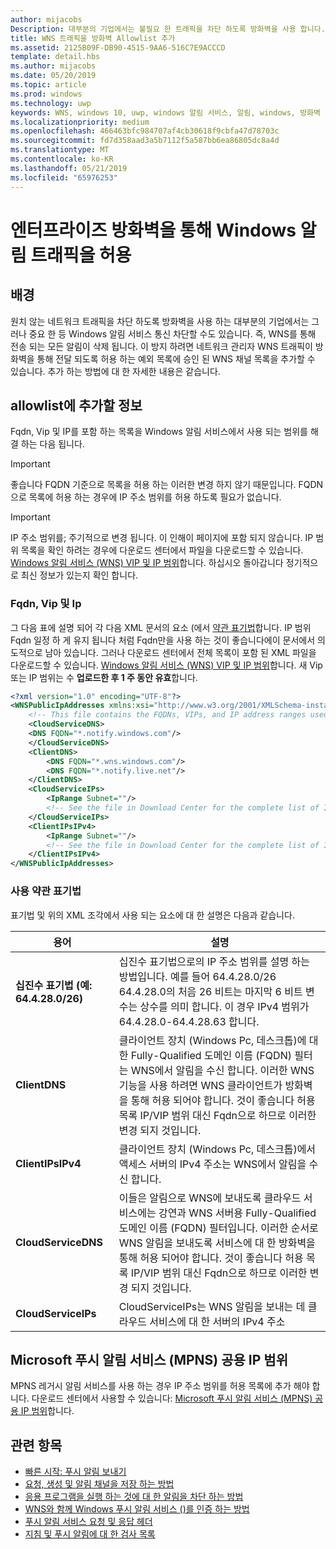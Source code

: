 ```yaml
---
author: mijacobs
Description: 대부분의 기업에서는 불필요 한 트래픽을 차단 하도록 방화벽을 사용 합니다. 이 문서에는 WNS 트래픽이 방화벽을 통해 전달 되도록 허용 하는 방법을 설명 합니다.
title: WNS 트래픽을 방화벽 Allowlist 추가
ms.assetid: 2125B09F-DB90-4515-9AA6-516C7E9ACCCD
template: detail.hbs
ms.author: mijacobs
ms.date: 05/20/2019
ms.topic: article
ms.prod: windows
ms.technology: uwp
keywords: WNS, windows 10, uwp, windows 알림 서비스, 알림, windows, 방화벽 문제 해결, IP, 트래픽, enterprise, 네트워크, 공용 IP 주소, FQDN, VIP, IPv4
ms.localizationpriority: medium
ms.openlocfilehash: 466463bfc984707af4cb30618f9cbfa47d78703c
ms.sourcegitcommit: fd7d358aad3a5b7112f5a587bb6ea86805dc8a4d
ms.translationtype: MT
ms.contentlocale: ko-KR
ms.lasthandoff: 05/21/2019
ms.locfileid: "65976253"
---
```

# <a name="allowing-windows-notification-traffic-through-enterprise-firewalls"></a>엔터프라이즈 방화벽을 통해 Windows 알림 트래픽을 허용

## <a name="background"></a>배경
원치 않는 네트워크 트래픽을 차단 하도록 방화벽을 사용 하는 대부분의 기업에서는 그러나 중요 한 등 Windows 알림 서비스 통신 차단할 수도 있습니다. 즉, WNS를 통해 전송 되는 모든 알림이 삭제 됩니다. 이 방지 하려면 네트워크 관리자 WNS 트래픽이 방화벽을 통해 전달 되도록 허용 하는 예외 목록에 승인 된 WNS 채널 목록을 추가할 수 있습니다. 추가 하는 방법에 대 한 자세한 내용은 같습니다. 


## <a name="what-information-should-be-added-to-the-allowlist"></a>allowlist에 추가할 정보
Fqdn, Vip 및 IP를 포함 하는 목록을 Windows 알림 서비스에서 사용 되는 범위를 해결 하는 다음 됩니다. 

> [!IMPORTANT]
> 좋습니다 FQDN 기준으로 목록을 허용 하는 이러한 변경 하지 않기 때문입니다. FQDN으로 목록에 허용 하는 경우에 IP 주소 범위를 허용 하도록 필요가 없습니다.

> [!IMPORTANT]
> IP 주소 범위를; 주기적으로 변경 됩니다. 이 인해이 페이지에 포함 되지 않습니다. IP 범위 목록을 확인 하려는 경우에 다운로드 센터에서 파일을 다운로드할 수 있습니다. [Windows 알림 서비스 (WNS) VIP 및 IP 범위](https://www.microsoft.com/download/details.aspx?id=44238)합니다. 하십시오 돌아갑니다 정기적으로 최신 정보가 있는지 확인 합니다. 


### <a name="fqdns-vips-and-ips"></a>Fqdn, Vip 및 Ip
그 다음 표에 설명 되어 각 다음 XML 문서의 요소 (에서 [약관 표기법](#terms-and-notations)합니다. IP 범위 Fqdn 일정 하 게 유지 됩니다 처럼 Fqdn만을 사용 하는 것이 좋습니다에이 문서에서 의도적으로 남아 있습니다. 그러나 다운로드 센터에서 전체 목록이 포함 된 XML 파일을 다운로드할 수 있습니다. [Windows 알림 서비스 (WNS) VIP 및 IP 범위](https://www.microsoft.com/download/details.aspx?id=44238)합니다. 새 Vip 또는 IP 범위는 수 **업로드한 후 1 주 동안 유효**합니다.

```XML
<?xml version="1.0" encoding="UTF-8"?>
<WNSPublicIpAddresses xmlns:xsi="http://www.w3.org/2001/XMLSchema-instance" xmlns:xsd="http://www.w3.org/2001/XMLSchema">
    <!-- This file contains the FQDNs, VIPs, and IP address ranges used by the Windows Notification Service. A new text file will be uploaded every time a new VIP or IP range is released in production.  Please copy the below information and perform the necessary changes on your site. Endpoints in CloudService nodes are used for cloud services to send notifications to WNS. Endpoints in Client nodes are used by devices to receive notifications from WNS. --> 
    <CloudServiceDNS>
    <DNS FQDN="*.notify.windows.com"/>
    </CloudServiceDNS>
    <ClientDNS>
        <DNS FQDN="*.wns.windows.com"/>
        <DNS FQDN="*.notify.live.net"/>
    </ClientDNS>
    <CloudServiceIPs>
        <IpRange Subnet=""/>
        <!-- See the file in Download Center for the complete list of IP ranges -->
    </CloudServiceIPs>
    <ClientIPsIPv4>
        <IpRange Subnet=""/>
        <!-- See the file in Download Center for the complete list of IP ranges -->
    </ClientIPsIPv4>
</WNSPublicIpAddresses>

```

### <a name="terms-and-notations"></a>사용 약관 표기법
표기법 및 위의 XML 조각에서 사용 되는 요소에 대 한 설명은 다음과 같습니다.

| 용어 | 설명 |
|---|---|
| **십진수 표기법 (예: 64.4.28.0/26)** | 십진수 표기법으로의 IP 주소 범위를 설명 하는 방법입니다. 예를 들어 64.4.28.0/26 64.4.28.0의 처음 26 비트는 마지막 6 비트 변수는 상수를 의미 합니다.  이 경우 IPv4 범위가 64.4.28.0-64.4.28.63 합니다. |
| **ClientDNS** | 클라이언트 장치 (Windows Pc, 데스크톱)에 대 한 Fully-Qualified 도메인 이름 (FQDN) 필터는 WNS에서 알림을 수신 합니다. 이러한 WNS 기능을 사용 하려면 WNS 클라이언트가 방화벽을 통해 허용 되어야 합니다.  것이 좋습니다 허용 목록 IP/VIP 범위 대신 Fqdn으로 하므로 이러한 변경 되지 것입니다. |
| **ClientIPsIPv4** | 클라이언트 장치 (Windows Pc, 데스크톱)에서 액세스 서버의 IPv4 주소는 WNS에서 알림을 수신 합니다. |
| **CloudServiceDNS** | 이들은 알림으로 WNS에 보내도록 클라우드 서비스에는 강연과 WNS 서버용 Fully-Qualified 도메인 이름 (FQDN) 필터입니다. 이러한 순서로 WNS 알림을 보내도록 서비스에 대 한 방화벽을 통해 허용 되어야 합니다.  것이 좋습니다 허용 목록 IP/VIP 범위 대신 Fqdn으로 하므로 이러한 변경 되지 것입니다.|
| **CloudServiceIPs** | CloudServiceIPs는 WNS 알림을 보내는 데 클라우드 서비스에 대 한 서버의 IPv4 주소  |


## <a name="microsoft-push-notifications-service-mpns-public-ip-ranges"></a>Microsoft 푸시 알림 서비스 (MPNS) 공용 IP 범위
MPNS 레거시 알림 서비스를 사용 하는 경우 IP 주소 범위를 허용 목록에 추가 해야 합니다. 다운로드 센터에서 사용할 수 있습니다: [Microsoft 푸시 알림 서비스 (MPNS) 공용 IP 범위](https://www.microsoft.com/download/details.aspx?id=44535)합니다.


## <a name="related-topics"></a>관련 항목

* [빠른 시작: 푸시 알림 보내기](https://msdn.microsoft.com/library/windows/apps/xaml/hh868252)
* [요청, 생성 및 알림 채널을 저장 하는 방법](https://msdn.microsoft.com/library/windows/apps/hh465412)
* [응용 프로그램을 실행 하는 것에 대 한 알림을 차단 하는 방법](https://msdn.microsoft.com/library/windows/apps/xaml/jj709907.aspx)
* [WNS와 함께 Windows 푸시 알림 서비스 ()를 인증 하는 방법](https://msdn.microsoft.com/library/windows/apps/hh465407)
* [푸시 알림 서비스 요청 및 응답 헤더](https://msdn.microsoft.com/library/windows/apps/hh465435)
* [지침 및 푸시 알림에 대 한 검사 목록](https://msdn.microsoft.com/library/windows/apps/hh761462)
 
